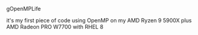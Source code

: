 gOpenMPLife

it's my first piece of code using OpenMP on my AMD Ryzen 9 5900X plus AMD Radeon PRO W7700 with RHEL 8 

